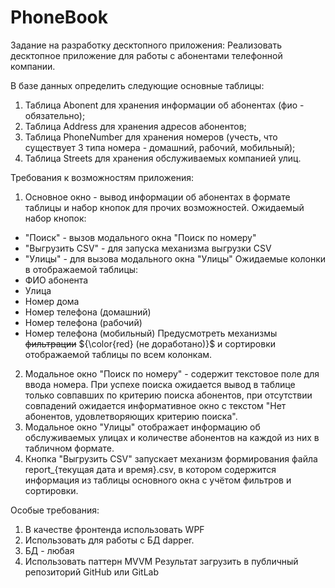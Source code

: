 # PhoneBook
Задание на разработку десктопного приложения:
Реализовать десктопное приложение для работы с абонентами телефонной компании.

В базе данных определить следующие основные таблицы:
1) Таблица Abonent для хранения информации об абонентах (фио - обязательно);
2) Таблица Address для хранения адресов абонентов;
3) Таблица PhoneNumber для хранения номеров (учесть, что существует 3 типа номера - домашний, рабочий, мобильный);
4) Таблица Streets для хранения обслуживаемых компанией улиц.

Требования к возможностям приложения:
1) Основное окно - вывод информации об абонентах в формате таблицы и набор кнопок для прочих возможностей.
Ожидаемый набор кнопок:
- "Поиск" - вызов модального окна "Поиск по номеру"
- "Выгрузить CSV" - для запуска механизма выгрузки CSV
- "Улицы" - для вызова модального окна "Улицы"
Ожидаемые колонки в отображаемой таблицы:
- ФИО абонента
- Улица
- Номер дома
- Номер телефона (домашний)
- Номер телефона (рабочий)
- Номер телефона (мобильный)
Предусмотреть механизмы ~~фильтрации~~ ${\color{red} (не доработано)}$ и сортировки отображаемой таблицы по всем колонкам.
2) Модальное окно "Поиск по номеру" - содержит текстовое поле для ввода номера.
При успехе поиска ожидается вывод в таблице только совпавших по критерию поиска абонентов, при отсутствии совпадений ожидается информативное окно с текстом "Нет абонентов, удовлетворяющих критерию поиска".
3) Модальное окно "Улицы" отображает информацию об обслуживаемых улицах и количестве абонентов на каждой из них в табличном формате.
4) Кнопка "Выгрузить CSV" запускает механизм формирования файла report_{текущая дата и время}.csv, в котором содержится информация из таблицы основного окна с учётом фильтров и сортировки.

Особые требования:
1) В качестве фронтенда использовать WPF
2) Использовать для работы с БД dapper.
3) БД - любая
4) Использовать паттерн MVVM
Результат загрузить в публичный репозиторий GitHub или GitLab
